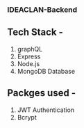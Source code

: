 ### IDEACLAN-Backend

## Tech Stack -

1) graphQL
2) Express
3) Node.js
4) MongoDB Database

## Packges used -

1) JWT Authentication
2) Bcrypt
